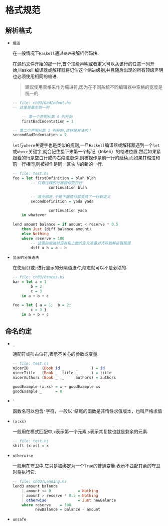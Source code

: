 # 格式规范


## 解析格式

+ `缩进`

    在一般情况下`Haskell`通过`缩进`来解析代码块.

    在源码文件开始的那一行,首个顶级声明或者定义可以从该行的任意一列开始,Haskell 编译器或解释器将记住这个缩进级别,并且随后出现的所有顶级声明也必须使用相同的缩进.

    > 建议使用空格来作为缩进符,因为在不同系统不同编辑器中空格的宽度是统一的.

    ```haskell
    -- file: ch03/BadIndent.hs
    -- 这里是最左侧一列

        -- 第一个声明从第 4 列开始
        firstBadIndentation = 1

    -- 第二个声明从第 1 列开始,这样是非法的！
    secondBadIndentation = 2
    ```
    `let`与`where`关键字也是类似的规则,一旦`Haskell`编译器或解释器遇到一个`let`或`where`关键字,就会记住接下来第一个标记（token）的缩进位置.然后如果紧跟着的行是空白行或向右缩进更深,则被视作是前一行的延续.而如果其缩进和前一行相同,则被视作是同一区块内的新的一行.

    ```haskell
    -- file: test.hs
    foo = let firstDefinition = blah blah
            -- 只有注释的行被视作空白行
                    continuation blah

            -- 减少缩进,于是下面这行就变成了一行新定义
            secondDefinition = yada yada

                    continuation yada
        in whatever
        
    lend amount balance = if amount < reserve * 0.5
        then Just (diff balance amount)
        else Nothing
        where reserve = 100
            -- 这里的缩进就没有和上面的定义变量对齐导致解析器报错
            diff a b = a - b
    ```

+ `显示的分隔语法`

    在使用`{}`或`;`进行显示的分隔语法时,缩进就可以不是必须的.
    ```haskell
    -- file: ch03/Braces.hs
    bar = let a = 1
            b = 2
            c = 3
        in a + b + c

    foo = let { a = 1;  b = 2;
            c = 3 }
        in a + b + c
    ```


## 命名约定

+ `_`

    通配符或叫占位符,表示不关心的参数或变量.
    ```haskell
    -- file: test.hs
    nicerID      (Book id _     _      ) = id
    nicerTitle   (Book _  title _      ) = title
    nicerAuthors (Book _  _     authors) = authors

    goodExample (x:xs) = x + goodExample xs
    goodExample _      = 0
    ```

+ `'`

    函数名可以包含`'`字符，一般以`'`结尾的函数是非惰性求值版本，也叫严格求值


+ `(x:xs)`

    一般用在模式匹配中,`x`表示第一个元素,`s`表示其复数也就是剩余的元素.
    ```haskell
    -- file: test.hs
    shift (x:xs) = x
    ```

+ `otherwise`

    一般用在守卫中,它只是被绑定为一个`True`的普通变量.表示不匹配其余的守卫时将执行它.

    ```haskell
    -- file: ch03/Lending.hs
    lend3 amount balance
        | amount <= 0            = Nothing
        | amount > reserve * 0.5 = Nothing
        | otherwise              = Just newBalance
        where reserve    = 100
              newBalance = balance - amount
    ```

+ `unsafe`
